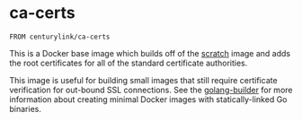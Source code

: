 # ca-certs

`FROM centurylink/ca-certs`

This is a Docker base image which builds off of the [scratch](https://registry.hub.docker.com/u/library/scratch/) image and adds the root certificates for all of the standard certificate authorities. 

This image is useful for building small images that still require certificate verification for out-bound SSL connections. See the [golang-builder](https://registry.hub.docker.com/u/centurylink/golang-builder/) for more information about creating minimal Docker images with statically-linked Go binaries.

